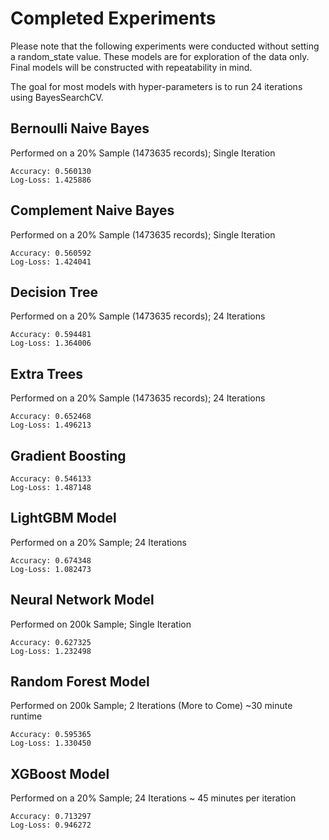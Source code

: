 # Completed Experiments

Please note that the following experiments were conducted without setting a random_state value.
These models are for exploration of the data only. Final models will be constructed with
repeatability in mind.

The goal for most models with hyper-parameters is to run 24 iterations using BayesSearchCV.

## Bernoulli Naive Bayes

Performed on a 20% Sample (1473635 records); Single Iteration

```
Accuracy: 0.560130
Log-Loss: 1.425886
```

## Complement Naive Bayes

Performed on a 20% Sample (1473635 records); Single Iteration

```
Accuracy: 0.560592
Log-Loss: 1.424041
```

## Decision Tree

Performed on a 20% Sample (1473635 records); 24 Iterations

```
Accuracy: 0.594481
Log-Loss: 1.364006
```

## Extra Trees

Performed on a 20% Sample (1473635 records); 24 Iterations

```
Accuracy: 0.652468
Log-Loss: 1.496213
```

## Gradient Boosting

```
Accuracy: 0.546133
Log-Loss: 1.487148
```

## LightGBM Model

Performed on a 20% Sample; 24 Iterations

```
Accuracy: 0.674348
Log-Loss: 1.082473
```

## Neural Network Model

Performed on 200k Sample; Single Iteration

```
Accuracy: 0.627325
Log-Loss: 1.232498
```

## Random Forest Model

Performed on 200k Sample; 2 Iterations (More to Come) ~30 minute runtime

```
Accuracy: 0.595365
Log-Loss: 1.330450
```

## XGBoost Model

Performed on a 20% Sample; 24 Iterations
~ 45 minutes per iteration

```
Accuracy: 0.713297
Log-Loss: 0.946272
```
